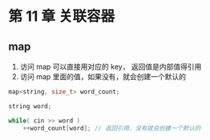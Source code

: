 # 第 11 章 关联容器


## map

1. 访问 map 可以直接用对应的 key， 返回值是内部值得引用
2. 访问 map 里面的值，如果没有，就会创建一个默认的

```cpp
map<string, size_t> word_count;

string word;

while( cin >> word )
	++word_count[word]; // 返回引用，没有就会创建一个默认的

```


